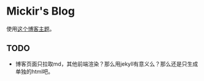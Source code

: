 Mickir's Blog
=============

使用[这个博客主题](http://liuyanwei.jumppo.com)。

## TODO
* 博客页面只拉取md，其他前端渲染？那么用jekyll有意义么？那么还是只生成单独的html吧。

